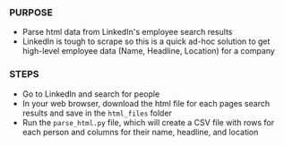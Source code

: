 ### PURPOSE

- Parse html data from LinkedIn's employee search results
- LinkedIn is tough to scrape so this is a quick ad-hoc solution to get high-level employee data (Name, Headline, Location) for a company

### STEPS

- Go to LinkedIn and search for people
- In your web browser, download the html file for each pages search results and save in the `html_files` folder
- Run the `parse_html.py` file, which will create a CSV file with rows for each person and columns for their name, headline, and location
